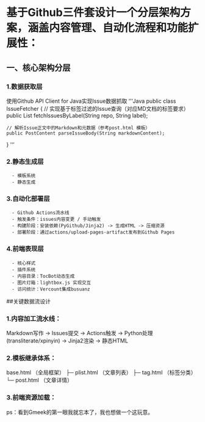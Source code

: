 # 基于Github三件套设计一个分层架构方案，涵盖内容管理、自动化流程和功能扩展性：

## 一、核心架构分层

### 1.数据获取层

使用Github API Client for Java实现Issue数据抓取
‘’‘Java
public class IssueFetcher {
    // 实现基于标签过滤的Issue查询（对应MD文档的标签要求）
    public List<IssueDTO> fetchIssuesByLabel(String repo, String label);
    
    // 解析Issue正文中的Markdown和元数据（参考post.html 模板）
    public PostContent parseIssueBody(String markdownContent);
}
’‘’

### 2.静态生成层

      - 模板系统
      - 静态生成

### 3.自动化部署层

      - Github Actions流水线
      - 触发条件：issues内容变更 / 手动触发
      - 构建阶段：安装依赖(PyGithub/Jinja2) -> 生成HTML -> 压缩资源
      - 部署阶段：通过actions/upload-pages-artifact发布到Github Pages

### 4.前端表现层

      - 核心样式
      - 插件系统
      - 内容目录：TocBot动态生成
      - 图片灯箱：lightbox.js 实现交互
      - 访问统计：Vercount集成busuanz

##关键数据流设计

### 1.内容加工流水线：

Markdown写作 -> Issues提交 -> Actions触发 -> Python处理(transliterate/xpinyin) -> Jinja2渲染 -> 静态HTML 

### 2.模板继承体系：

base.html （全局框架）
├─ plist.html （文章列表）
├─ tag.html （标签分类）
└─ post.html （文章详情）

### 3.前端资源加载：





ps：看到Gmeek的第一眼我就忘本了，我也想做一个这玩意。
